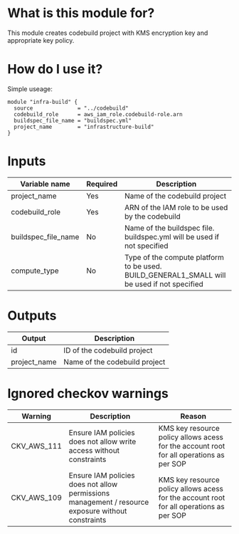 # What is this module for?
This module creates codebuild project with KMS encryption key and appropriate key policy.

# How do I use it?
Simple useage:

```hcl
module "infra-build" { 
  source              = "../codebuild" 
  codebuild_role      = aws_iam_role.codebuild-role.arn 
  buildspec_file_name = "buildspec.yml" 
  project_name        = "infrastructure-build" 
}
```
# Inputs
|Variable name|Required|Description|
|-------------|--------|-----------|
|project_name|Yes|Name of the codebuild project|
|codebuild_role|Yes|ARN of the IAM role to be used by the codebuild|
|buildspec_file_name|No|Name of the buildspec file. buildspec.yml will be used if not specified|
|compute_type|No|Type of the compute platform to be used. BUILD_GENERAL1_SMALL will be used if not specified|
# Outputs
|Output|Description|
|---|---|
|id|ID of the codebuild project|
|project_name|Name of the codebuild project|
# Ignored checkov warnings

|Warning|Description|Reason|
|---|---|---|
|CKV_AWS_111|Ensure IAM policies does not allow write access without constraints|KMS key resource policy allows acess for the account root for all operations as per SOP|
|CKV_AWS_109|Ensure IAM policies does not allow permissions management / resource exposure without constraints|KMS key resource policy allows acess for the account root for all operations as per SOP|

